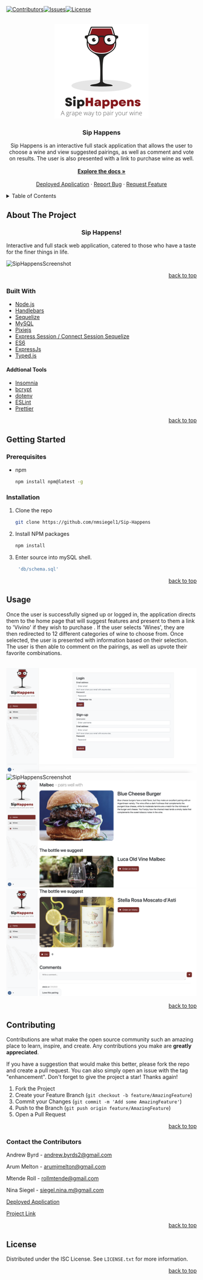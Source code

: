 <div id="top"></div>

[![Contributors][contributors-shield]][contributors-url][![Issues][issues-shield]][issues-url][![License][license-shield]](./LICENSE.txt)



<br />
<div align="center">
  <a href="https://github.com/nmsiegel1/Sip-Happens">
    <img src="public/images/SipHappensLogo.png" alt="Logo" width="250" height="250">
  </a>

<h3 align="center">Sip Happens</h3>

  <p align="center">
    Sip Happens is an interactive full stack application that allows the user to choose a wine and view suggested pairings, as well as comment and vote on results. The user is also presented with a link to purchase wine as well.
    <br />
    <br />
    <a href="https://github.com/nmsiegel1/Sip-Happens"><strong>Explore the docs »</strong></a>
    <br />
    <br />
    <a href="https://sip-happens-unc.herokuapp.com/">Deployed Application</a>
    ·
    <a href="https://github.com/nmsiegel1/Sip-Happens/issues?q=is%3Aissue+is%3Aopen+sort%3Aupdated-desc">Report Bug</a>
    ·
    <a href="https://github.com/nmsiegel1/Sip-Happens/issues?q=is%3Aissue+is%3Aopen+sort%3Aupdated-desc">Request Feature</a>
  </p>
</div>



<!-- TABLE OF CONTENTS -->
<details>
  <summary>Table of Contents</summary>
  <ol>
    <li>
      <a href="#about-the-project">About The Project</a>
      <ul>
        <li><a href="#built-with">Built With</a></li>
      </ul>
    </li>
    <li>
      <a href="#getting-started">Getting Started</a>
      <ul>
        <li><a href="#prerequisites">Prerequisites</a></li>
        <li><a href="#installation">Installation</a></li>
      </ul>
    </li>
    <li><a href="#usage">Usage</a></li>
    <li><a href="#contributing">Contributing</a></li>
    <li><a href="#contact-the-contributors">Contact</a></li>
    <li><a href="#license">License</a></li>
  </ol>
</details>


## About The Project
<h3 align="center">Sip Happens!</h3>



Interactive and full stack web application, catered to those who have a taste for the finer things in life.
<br/>

![SipHappensScreenshot](/public/images/Demo/DemoHome.png)


<p align="right"><a href="#top">back to top</a></p>



### Built With

* [Node.js](https://nodejs.org/en/)
* [Handlebars](https://handlebarsjs.com/)
* [Sequelize](https://sequelize.org/)
* [MySQL](https://www.mysql.com/)
* [Pixiejs](https://pixijs.com/)
* [Express Session / Connect Session Sequelize](https://pixijs.com/)
* [ES6](https://pixijs.com/)
* [ExpressJs](https://expressjs.com/)
* [Typed.js](https://mattboldt.github.io/typed.js/)

#### Addtional Tools

* [Insomnia](https://eslint.org/)
* [bcrypt](https://eslint.org/)
* [dotenv](https://eslint.org/)
* [ESLint](https://eslint.org/)
* [Prettier](https://eslint.org/)







<p align="right"><a href="#top">back to top</a></p>




## Getting Started

### Prerequisites

* npm
  ```sh
  npm install npm@latest -g
  ```

### Installation

1. Clone the repo
   ```sh
   git clone https://github.com/nmsiegel1/Sip-Happens
   ```
2. Install NPM packages
   ```sh
   npm install
   ```
3. Enter source into mySQL shell.
   ```js
    'db/schema.sql'
   ```

<p align="right"><a href="#top">back to top</a></p>


## Usage


Once the user is successfully signed up or logged in, the application directs them to the home page that will suggest features and present to them a link to 'Vivino' if they wish to purchase . If the user selects 'Wines', they are then redirected to 12 different categories of wine to choose from. Once selected, the user is presented with information based on their selection. The user is then able to comment on the pairings, as well as upvote their favorite combinations.
<br/>
<br/>

![SipHappensScreenshot](/public/images/Demo/LoginDemo.png)
![SipHappensScreenshot](/public/images/Demo/DemoCats.png)
![SipHappensScreenshot](/public/images/Demo/DemoPair.png)
![SipHappensScreenshot](/public/images/Demo/DemoComments.png)



<p align="right"><a href="#top">back to top</a></p>



## Contributing

Contributions are what make the open source community such an amazing place to learn, inspire, and create. Any contributions you make are **greatly appreciated**.

If you have a suggestion that would make this better, please fork the repo and create a pull request. You can also simply open an issue with the tag "enhancement".
Don't forget to give the project a star! Thanks again!

1. Fork the Project
2. Create your Feature Branch (`git checkout -b feature/AmazingFeature`)
3. Commit your Changes (`git commit -m 'Add some AmazingFeature'`)
4. Push to the Branch (`git push origin feature/AmazingFeature`)
5. Open a Pull Request

<p align="right"><a href="#top">back to top</a></p>

<!-- CONTACT -->
### Contact the Contributors

Andrew Byrd - andrew.byrds2@gmail.com

Arum Melton - arumjmelton@gmail.com

Mtende Roll - rollmtende@gmail.com

Nina Siegel - siegel.nina.m@gmail.com

[Deployed Application](https://sip-happens-unc.herokuapp.com/)

[Project Link](https://github.com/nmsiegel1/Sip-Happens)

<p align="right"><a href="#top">back to top</a></p>

<!-- LICENSE -->
## License

Distributed under the ISC License. See `LICENSE.txt` for more information.

<p align="right"><a href="#top">back to top</a></p>


<!-- MARKDOWN LINKS & IMAGES -->
[contributors-shield]: https://img.shields.io/badge/Sip%20Happens-View%20Contributors-brightgreen
[contributors-url]: https://github.com/nmsiegel1/Sip-Happens/graphs/contributors
[issues-shield]: https://img.shields.io/badge/Sip%20Happens-View%20Issues-red
[issues-url]: https://github.com/nmsiegel1/Sip-Happens/issues
[license-shield]: https://img.shields.io/badge/license-ISC-green
[license-url]: https://github.com/nmsiegel1/Sip-Happens/blob/Readme/LICENSE.txt
